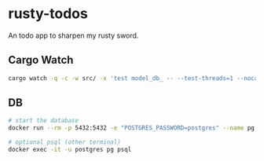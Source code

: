 # rusty-todos

An todo app to sharpen my rusty sword.

## Cargo Watch

```sh
cargo watch -q -c -w src/ -x 'test model_db_ -- --test-threads=1 --nocapture'
```

## DB

```sh
# start the database
docker run --rm -p 5432:5432 -e "POSTGRES_PASSWORD=postgres" --name pg postgres:14

# optional psql (other terminal)
docker exec -it -u postgres pg psql 
```
